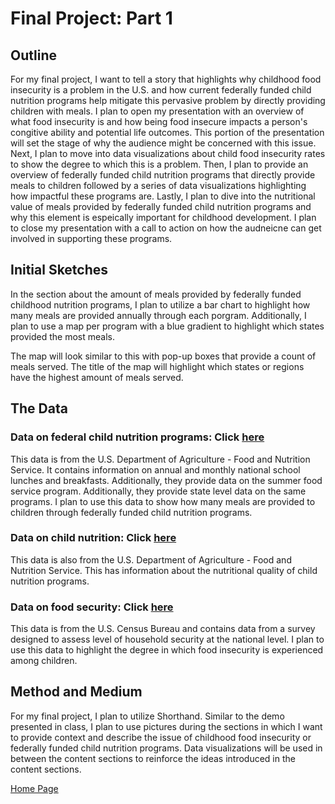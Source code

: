 # Final Project: Part 1
## Outline
For my final project, I want to tell a story that highlights why childhood food insecurity is a problem in the U.S. and how current federally funded child nutrition programs help mitigate this pervasive problem by directly providing children with meals.
I plan to open my presentation with an overview of what food insecurity is and how being food insecure impacts a person's congitive ability and potential life outcomes. This portion of the presentation will set the stage of why the audience might be concerned with this issue. Next, I plan to move into data visualizations about child food insecurity rates to show the degree to which this is a problem. Then, I plan to provide an overview of federally funded child nutrition programs that directly provide meals to children followed by a series of data visualizations highlighting how impactful these programs are. Lastly, I plan to dive into the nutritional value of meals provided by federally funded child nutrition programs and why this element is espeically important for childhood development. I plan to close my presentation with a call to action on how the audneicne can get involved in supporting these programs.

## Initial Sketches 

In the section about the amount of meals provided by federally funded childhood nutrition programs, I plan to utilize a bar chart to highlight how many meals are provided annually through each porgram. Additionally, I plan to use a map per program with a blue gradient to highlight which states provided the most meals. 

The map will look similar to this with pop-up boxes that provide a count of meals served. The title of the map will highlight which states or regions have the highest amount of meals served. 
<div class="flourish-embed flourish-map" data-src="visualisation/11307364"><script src="https://public.flourish.studio/resources/embed.js"></script></div>

## The Data
  ### Data on federal child nutrition programs: Click [here](https://www.fns.usda.gov/pd/child-nutrition-tables)
  This data is from the U.S. Department of Agriculture - Food and Nutrition Service. It contains information on annual and monthly national school    lunches and breakfasts. Additionally, they provide data on the summer food service program. Additionally, they provide state level data on the same programs. I plan to use this data to show how many meals are provided to children through federally funded child nutrition programs.
  ### Data on child nutrition: Click [here](https://www.fns.usda.gov/tn/child-nutrition-database)
  This data is also from the U.S. Department of Agriculture - Food and Nutrition Service. This has information about the nutritional quality of child nutrition programs. 
  ### Data on food security: Click [here](https://www.census.gov/data/datasets/time-series/demo/cps/cps-supp_cps-repwgt/cps-food-security.html#cpssupps)
  This data is from the U.S. Census Bureau and contains data from a survey designed to assess level of household security at the national level. I plan to use this data to highlight the degree in which food insecurity is experienced among children.

## Method and Medium
  For my final project, I plan to utilize Shorthand. Similar to the demo presented in class, I plan to use pictures during the sections in which I want to provide context and describe the issue of childhood food insecurity or federally funded child nutrition programs. Data visualizations will be used in between the content sections to reinforce the ideas introduced in the content sections.

[Home Page]( https://cblue19.github.io/Casaus-Portfolio/)
